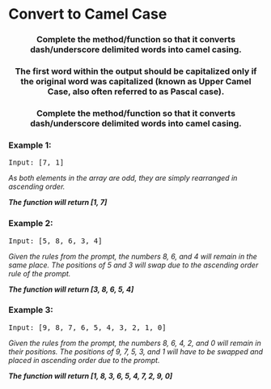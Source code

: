 # Convert to Camel Case

<div align = "center">
  
<h3> Complete the method/function so that it converts dash/underscore delimited words into camel casing. </h3>
  <h3> The first word within the output should be capitalized only if the original word was capitalized (known as Upper Camel Case, also often referred to as Pascal case). </h3>
  <h3> Complete the method/function so that it converts dash/underscore delimited words into camel casing. </h3>



</div>

<h3>Example 1:</h3>
<pre>
Input: [7, 1] 
</pre>

<p>
<em>As both elements in the array are odd, they are simply rearranged in ascending order.
  
  <strong>The function will return [1, 7]</strong>
    </em>
</p>

<h3>Example 2:</h3>
<pre>
Input: [5, 8, 6, 3, 4] 
</pre>

<p>
<em>Given the rules from the prompt, the numbers 8, 6, and 4 will remain in the same place. 
The positions of 5 and 3 will swap due to the ascending order rule of the prompt. 
  
  <strong>The function will return [3, 8, 6, 5, 4]</strong>
  </em>
</p>


<h3>Example 3:</h3>
<pre>
Input: [9, 8, 7, 6, 5, 4, 3, 2, 1, 0]
</pre>

<p>
<em>Given the rules from the prompt, the numbers 8, 6, 4, 2, and 0 will remain in their positions.
The positions of 9, 7, 5, 3, and 1 will have to be swapped and placed in ascending order due to the prompt.

<strong>The function will return [1, 8, 3, 6, 5, 4, 7, 2, 9, 0]</strong></em>

</p>
